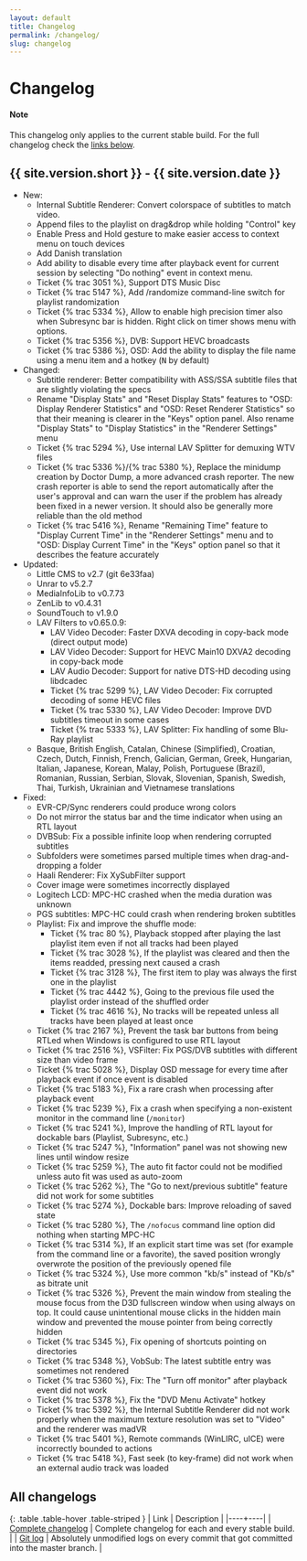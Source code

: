 ```yaml
---
layout: default
title: Changelog
permalink: /changelog/
slug: changelog
---
```


# Changelog

<div class="alert alert-info" role="alert">
    <h4><span class="fa fa-info-circle" aria-hidden="true"></span> Note</h4>
    <p>
        This changelog only applies to the current stable build.
        For the full changelog check the <a href="#all-changelogs" class="alert-link">links below</a>.
   </p>
</div>


## {{ site.version.short }} - {{ site.version.date }}
* New:
  * Internal Subtitle Renderer: Convert colorspace of subtitles to match video.
  * Append files to the playlist on drag&drop while holding "Control" key
  * Enable Press and Hold gesture to make easier access to context menu on touch devices
  * Add Danish translation
  * Add ability to disable every time after playback event for current session by selecting "Do nothing" event in context menu.
  * Ticket {% trac 3051 %}, Support DTS Music Disc
  * Ticket {% trac 5147 %}, Add /randomize command-line switch for playlist randomization
  * Ticket {% trac 5334 %}, Allow to enable high precision timer also when Subresync bar is hidden. Right click on timer shows menu with options.
  * Ticket {% trac 5356 %}, DVB: Support HEVC broadcasts
  * Ticket {% trac 5386 %}, OSD: Add the ability to display the file name using a menu item and a hotkey (<kbd>N</kbd> by default)
* Changed:
  * Subtitle renderer: Better compatibility with ASS/SSA subtitle files that are slightly violating the specs
  * Rename "Display Stats" and "Reset Display Stats" features to "OSD: Display Renderer Statistics" and "OSD: Reset Renderer Statistics" so that their meaning is clearer in the "Keys" option panel. Also rename "Display Stats" to "Display Statistics" in the "Renderer Settings" menu
  * Ticket {% trac 5294 %}, Use internal LAV Splitter for demuxing WTV files
  * Ticket {% trac 5336 %}/{% trac 5380 %}, Replace the minidump creation by Doctor Dump, a more advanced crash reporter. The new crash reporter is able to send the report automatically after the user's approval and can warn the user if the problem has already been fixed in a newer version. It should also be generally more reliable than the old method
  * Ticket {% trac 5416 %}, Rename "Remaining Time" feature to "Display Current Time" in the "Renderer Settings" menu and to "OSD: Display Current Time" in the "Keys" option panel so that it describes the feature accurately
* Updated:
  * Little CMS to v2.7 (git 6e33faa)
  * Unrar to v5.2.7
  * MediaInfoLib to v0.7.73
  * ZenLib to v0.4.31
  * SoundTouch to v1.9.0
  * LAV Filters to v0.65.0.9:
      * LAV Video Decoder: Faster DXVA decoding in copy-back mode (direct output mode)
      * LAV Video Decoder: Support for HEVC Main10 DXVA2 decoding in copy-back mode
      * LAV Audio Decoder: Support for native DTS-HD decoding using libdcadec
      * Ticket {% trac 5299 %}, LAV Video Decoder: Fix corrupted decoding of some HEVC files
      * Ticket {% trac 5330 %}, LAV Video Decoder: Improve DVD subtitles timeout in some cases
      * Ticket {% trac 5333 %}, LAV Splitter: Fix handling of some Blu-Ray playlist
  * Basque, British English, Catalan, Chinese (Simplified), Croatian, Czech, Dutch, Finnish, French,
    Galician, German, Greek, Hungarian, Italian, Japanese, Korean, Malay, Polish, Portuguese (Brazil), Romanian,
    Russian, Serbian, Slovak, Slovenian, Spanish, Swedish, Thai, Turkish, Ukrainian and Vietnamese translations
* Fixed:
  * EVR-CP/Sync renderers could produce wrong colors
  * Do not mirror the status bar and the time indicator when using an RTL layout
  * DVBSub: Fix a possible infinite loop when rendering corrupted subtitles
  * Subfolders were sometimes parsed multiple times when drag-and-dropping a folder
  * Haali Renderer: Fix XySubFilter support
  * Cover image were sometimes incorrectly displayed
  * Logitech LCD: MPC-HC crashed when the media duration was unknown
  * PGS subtitles: MPC-HC could crash when rendering broken subtitles
  * Playlist: Fix and improve the shuffle mode:
      * Ticket {% trac 80 %}, Playback stopped after playing the last playlist item even if not all tracks had been played
      * Ticket {% trac 3028 %}, If the playlist was cleared and then the items readded, pressing next caused a crash
      * Ticket {% trac 3128 %}, The first item to play was always the first one in the playlist
      * Ticket {% trac 4442 %}, Going to the previous file used the playlist order instead of the shuffled order
      * Ticket {% trac 4616 %}, No tracks will be repeated unless all tracks have been played at least once
  * Ticket {% trac 2167 %}, Prevent the task bar buttons from being RTLed when Windows is configured to use RTL layout
  * Ticket {% trac 2516 %}, VSFilter: Fix PGS/DVB subtitles with different size than video frame
  * Ticket {% trac 5028 %}, Display OSD message for every time after playback event if once event is disabled
  * Ticket {% trac 5183 %}, Fix a rare crash when processing after playback event
  * Ticket {% trac 5239 %}, Fix a crash when specifying a non-existent monitor in the command line (`/monitor`)
  * Ticket {% trac 5241 %}, Improve the handling of RTL layout for dockable bars (Playlist, Subresync, etc.)
  * Ticket {% trac 5247 %}, "Information" panel was not showing new lines until window resize
  * Ticket {% trac 5259 %}, The auto fit factor could not be modified unless auto fit was used as auto-zoom
  * Ticket {% trac 5262 %}, The "Go to next/previous subtitle" feature did not work for some subtitles
  * Ticket {% trac 5274 %}, Dockable bars: Improve reloading of saved state
  * Ticket {% trac 5280 %}, The `/nofocus` command line option did nothing when starting MPC-HC
  * Ticket {% trac 5314 %}, If an explicit start time was set (for example from the command line or a favorite), the saved position wrongly overwrote the position of the previously opened file
  * Ticket {% trac 5324 %}, Use more common "kb/s" instead of "Kb/s" as bitrate unit
  * Ticket {% trac 5326 %}, Prevent the main window from stealing the mouse focus from the D3D fullscreen window when using always on top. It could cause unintentional mouse clicks in the hidden main window and prevented the mouse pointer from being correctly hidden
  * Ticket {% trac 5345 %}, Fix opening of shortcuts pointing on directories
  * Ticket {% trac 5348 %}, VobSub: The latest subtitle entry was sometimes not rendered
  * Ticket {% trac 5360 %}, Fix: The "Turn off monitor" after playback event did not work
  * Ticket {% trac 5378 %}, Fix the "DVD Menu Activate" hotkey
  * Ticket {% trac 5392 %}, the Internal Subtitle Renderer did not work properly when the maximum texture resolution was set to "Video" and the renderer was madVR
  * Ticket {% trac 5401 %}, Remote commands (WinLIRC, uICE) were incorrectly bounded to actions
  * Ticket {% trac 5418 %}, Fast seek (to key-frame) did not work when an external audio track was loaded


## All changelogs

<div markdown="1" class="table-responsive">

{: .table .table-hover .table-striped }
| Link | Description |
|----+----|
| [Complete changelog](https://trac.mpc-hc.org/wiki/Changelog) | Complete changelog for each and every stable build. |
| [Git log](https://github.com/mpc-hc/mpc-hc/commits/master/) | Absolutely unmodified logs on every commit that got committed into the master branch. |

</div>
